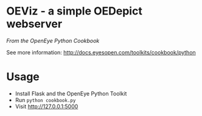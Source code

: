OEViz - a simple OEDepict webserver
===================================

*From the OpenEye Python Cookbook*

See more information: http://docs.eyesopen.com/toolkits/cookbook/python

Usage
=====

* Install Flask and the OpenEye Python Toolkit
* Run `python cookbook.py`
* Visit http://127.0.0.1:5000
